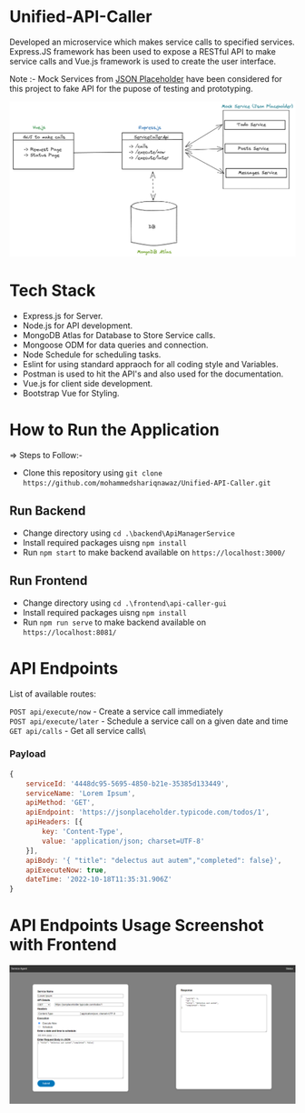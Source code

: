 ﻿# Unified-API-Caller

Developed an microservice which makes service calls to specified services. Express.JS framework has been used to expose a RESTful API to make service calls and Vue.js framework is used to create the user interface.

Note :- Mock Services from [JSON Placeholder](https://jsonplaceholder.typicode.com/)  have been considered for this project to fake API for the pupose of testing and prototyping.  

![Screenshot](screenshots/architecture.png)

# Tech Stack 

- Express.js for Server.
- Node.js for API development.
- MongoDB Atlas for Database to Store Service calls.
- Mongoose ODM for data queries and connection.
- Node Schedule for scheduling tasks.
- Eslint for using standard appraoch for all coding style and Variables. 
- Postman is used to hit the API's and also used for the documentation.
- Vue.js for client side development.
- Bootstrap Vue for Styling.

# How to Run the Application

=> Steps to Follow:-

* Clone this repository using `git clone https://github.com/mohammedshariqnawaz/Unified-API-Caller.git`

## Run Backend
* Change directory using `cd .\backend\ApiManagerService`
* Install required packages uisng `npm install`
* Run `npm start` to make backend available on `https://localhost:3000/`

## Run Frontend 
* Change directory using `cd .\frontend\api-caller-gui`
* Install required packages uisng `npm install`
* Run `npm run serve` to make backend available on `https://localhost:8081/`

# API Endpoints

List of available routes:

`POST api/execute/now` - Create a service call immediately\
`POST api/execute/later` - Schedule a service call on a given date and time\
`GET api/calls` - Get all service calls\

### Payload 
```javascript
{
    serviceId: '4448dc95-5695-4850-b21e-35385d133449',
    serviceName: 'Lorem Ipsum',
    apiMethod: 'GET',
    apiEndpoint: 'https://jsonplaceholder.typicode.com/todos/1',
    apiHeaders: [{
        key: 'Content-Type',
        value: 'application/json; charset=UTF-8'
    }],
    apiBody: '{ "title": "delectus aut autem","completed": false}',
    apiExecuteNow: true,
    dateTime: '2022-10-18T11:35:31.906Z'
}
```

# API Endpoints Usage Screenshot with Frontend

![Screenshot](screenshots/frontend.png)
